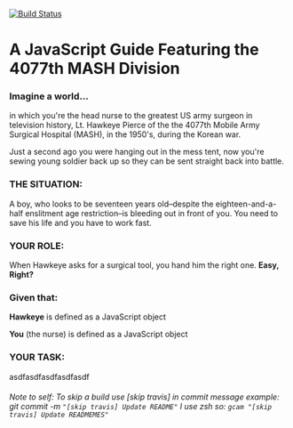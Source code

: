 [![Build Status](https://travis-ci.com/anyakeller/javascript-with-the-four-o-seven-seven.svg?branch=master)](https://travis-ci.com/anyakeller/javascript-with-the-four-o-seven-seven)

# A JavaScript Guide Featuring the 4077th MASH Division

### Imagine a world...
in which you're the head nurse to the greatest US army surgeon in television history, Lt. Hawkeye Pierce of the the 4077th Mobile Army Surgical Hospital (MASH), in the 1950's, during the Korean war.

Just a second ago you were hanging out in the mess tent, now you're sewing young soldier back up so they can be sent straight back into battle.

### THE SITUATION:
A boy, who looks to be seventeen years old–despite the eighteen-and-a-half enslitment age restriction–is bleeding out in front of you.  You need to save his life and you have to work fast.

### YOUR ROLE:
When Hawkeye asks for a surgical tool, you hand him the right one.
**Easy, Right?**

### Given that:

**Hawkeye** is defined as a JavaScript object

**You** (the nurse) is defined as a JavaScript object

### YOUR TASK:
asdfasdfasdfasdfasdf










###### Note to self: To skip a build use [skip travis] in commit message example: git commit -m `"[skip travis] Update README"` I use zsh so: `gcam "[skip travis] Update READMEMES"`

